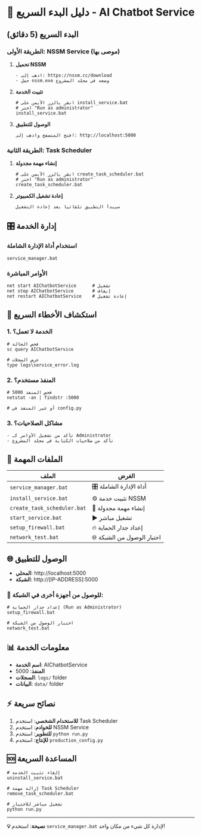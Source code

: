 # 🚀 دليل البدء السريع - AI Chatbot Service

## البدء السريع (5 دقائق)

### الطريقة الأولى: NSSM Service (موصى بها)

1. **تحميل NSSM**
   ```
   - اذهب إلى: https://nssm.cc/download
   - حمل nssm.exe وضعه في مجلد المشروع
   ```

2. **تثبيت الخدمة**
   ```batch
   # انقر بالزر الأيمن على install_service.bat
   # اختر "Run as administrator"
   install_service.bat
   ```

3. **الوصول للتطبيق**
   ```
   افتح المتصفح واذهب إلى: http://localhost:5000
   ```

### الطريقة الثانية: Task Scheduler

1. **إنشاء مهمة مجدولة**
   ```batch
   # انقر بالزر الأيمن على create_task_scheduler.bat
   # اختر "Run as administrator"
   create_task_scheduler.bat
   ```

2. **إعادة تشغيل الكمبيوتر**
   ```
   سيبدأ التطبيق تلقائياً بعد إعادة التشغيل
   ```

## 🎛️ إدارة الخدمة

### استخدام أداة الإدارة الشاملة
```batch
service_manager.bat
```

### الأوامر المباشرة
```batch
net start AIChatbotService      # تشغيل
net stop AIChatbotService       # إيقاف
net restart AIChatbotService    # إعادة تشغيل
```

## 🔧 استكشاف الأخطاء السريع

### 1. الخدمة لا تعمل؟
```batch
# فحص الحالة
sc query AIChatbotService

# عرض السجلات
type logs\service_error.log
```

### 2. المنفذ مستخدم؟
```batch
# فحص المنفذ 5000
netstat -an | findstr :5000

# أو غير المنفذ في config.py
```

### 3. مشاكل الصلاحيات؟
```
- تأكد من تشغيل الأوامر كـ Administrator
- تأكد من صلاحيات الكتابة في مجلد المشروع
```

## 📂 الملفات المهمة

| الملف | الغرض |
|-------|--------|
| `service_manager.bat` | 🎛️ أداة الإدارة الشاملة |
| `install_service.bat` | ⚙️ تثبيت خدمة NSSM |
| `create_task_scheduler.bat` | 📅 إنشاء مهمة مجدولة |
| `start_service.bat` | ▶️ تشغيل مباشر |
| `setup_firewall.bat` | 🔥 إعداد جدار الحماية |
| `network_test.bat` | 🌐 اختبار الوصول من الشبكة |

## 🌐 الوصول للتطبيق

- **المحلي**: http://localhost:5000
- **الشبكة**: http://[IP-ADDRESS]:5000

### 🔧 للوصول من أجهزة أخرى في الشبكة:
```batch
# إعداد جدار الحماية (Run as Administrator)
setup_firewall.bat

# اختبار الوصول من الشبكة
network_test.bat
```

## 📊 معلومات الخدمة

- **اسم الخدمة**: AIChatbotService
- **المنفذ**: 5000
- **السجلات**: `logs/` folder
- **البيانات**: `data/` folder

## ⚡ نصائح سريعة

1. **للاستخدام الشخصي**: استخدم Task Scheduler
2. **للخوادم**: استخدم NSSM Service
3. **للتطوير**: استخدم `python run.py`
4. **للإنتاج**: استخدم `production_config.py`

## 🆘 المساعدة السريعة

```batch
# إلغاء تثبيت الخدمة
uninstall_service.bat

# إزالة مهمة Task Scheduler
remove_task_scheduler.bat

# تشغيل مباشر للاختبار
python run.py
```

---

**💡 نصيحة**: استخدم `service_manager.bat` لإدارة كل شيء من مكان واحد! 